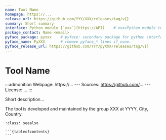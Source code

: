 ```yaml
---
name: Tool Name
homepage: https://...
release_url: https://github.com/YYY/XXX/releases/tag/v{}
summary: Short summary
interface: Python module [`xxx`](https://API)    # xxx=Python module to import, API=url for documentation
package_contact: Name <email>
pyface_package: pyxxx    # pyface: secondary package for python interface
pyface_name: PyXXX       # remove pyface_* lines if none.
pyface_release_url: https://github.com/YYY/pyXXX/releases/tag/v{}
---
```


# Tool Name

:::admonition
Webpage: https://...
--- Sources: https://github.com/...
--- License: ...
:::

Short description...

The tool is developed and maintained by the group XXX at YYYY, City, Country.

````{admonition} Notebooks
:class: seealso

```{tableofcontents}
```

````
